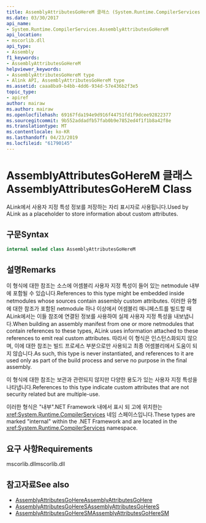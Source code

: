 ```yaml
---
title: AssemblyAttributesGoHereM 클래스 (System.Runtime.CompilerServices)
ms.date: 03/30/2017
api_name:
- System.Runtime.CompilerServices.AssemblyAttributesGoHereM
api_location:
- mscorlib.dll
api_type:
- Assembly
f1_keywords:
- AssemblyAttributesGoHereM
helpviewer_keywords:
- AssemblyAttributesGoHereM type
- Alink API, AssemblyAttributesGoHereM type
ms.assetid: caaa8ba9-b4bb-4dd6-934d-57e436b2f3e5
topic_type:
- apiref
author: mairaw
ms.author: mairaw
ms.openlocfilehash: 69167fda194e9d916f44751fd1f9dcee92822377
ms.sourcegitcommit: 9b552addadfb57fab0b9e7852ed4f1f1b8a42f8e
ms.translationtype: MT
ms.contentlocale: ko-KR
ms.lasthandoff: 04/23/2019
ms.locfileid: "61790145"
---
```

# <a name="assemblyattributesgoherem-class"></a><span data-ttu-id="49d9b-102">AssemblyAttributesGoHereM 클래스</span><span class="sxs-lookup"><span data-stu-id="49d9b-102">AssemblyAttributesGoHereM Class</span></span>

<span data-ttu-id="49d9b-103">ALink에서 사용자 지정 특성 정보를 저장하는 자리 표시자로 사용됩니다.</span><span class="sxs-lookup"><span data-stu-id="49d9b-103">Used by ALink as a placeholder to store information about custom attributes.</span></span>

## <a name="syntax"></a><span data-ttu-id="49d9b-104">구문</span><span class="sxs-lookup"><span data-stu-id="49d9b-104">Syntax</span></span>

```csharp
internal sealed class AssemblyAttributesGoHereM
```

## <a name="remarks"></a><span data-ttu-id="49d9b-105">설명</span><span class="sxs-lookup"><span data-stu-id="49d9b-105">Remarks</span></span>

<span data-ttu-id="49d9b-106">이 형식에 대한 참조는 소스에 어셈블리 사용자 지정 특성이 들어 있는 netmodule 내부에 포함될 수 있습니다.</span><span class="sxs-lookup"><span data-stu-id="49d9b-106">References to this type might be embedded inside netmodules whose sources contain assembly custom attributes.</span></span> <span data-ttu-id="49d9b-107">이러한 유형에 대한 참조가 포함된 netmodule 하나 이상에서 어셈블리 매니페스트를 빌드할 때 ALink에서는 이들 참조에 연결된 정보를 사용하여 실제 사용자 지정 특성을 내보냅니다.</span><span class="sxs-lookup"><span data-stu-id="49d9b-107">When building an assembly manifest from one or more netmodules that contain references to these types, ALink uses information attached to these references to emit real custom attributes.</span></span> <span data-ttu-id="49d9b-108">따라서 이 형식은 인스턴스화되지 않으며, 이에 대한 참조는 빌드 프로세스 부분으로만 사용되고 최종 어셈블리에서 도움이 되지 않습니다.</span><span class="sxs-lookup"><span data-stu-id="49d9b-108">As such, this type is never instantiated, and references to it are used only as part of the build process and serve no purpose in the final assembly.</span></span>

<span data-ttu-id="49d9b-109">이 형식에 대한 참조는 보관과 관련되지 않지만 다양한 용도가 있는 사용자 지정 특성을 나타냅니다.</span><span class="sxs-lookup"><span data-stu-id="49d9b-109">References to this type indicate custom attributes that are not security related but are multiple-use.</span></span>

<span data-ttu-id="49d9b-110">이러한 형식은 "내부".NET Framework 내에서 표시 되 고에 위치한는 <xref:System.Runtime.CompilerServices> 네임 스페이스입니다.</span><span class="sxs-lookup"><span data-stu-id="49d9b-110">These types are marked "internal" within the .NET Framework and are located in the <xref:System.Runtime.CompilerServices> namespace.</span></span>

## <a name="requirements"></a><span data-ttu-id="49d9b-111">요구 사항</span><span class="sxs-lookup"><span data-stu-id="49d9b-111">Requirements</span></span>

<span data-ttu-id="49d9b-112">mscorlib.dll</span><span class="sxs-lookup"><span data-stu-id="49d9b-112">mscorlib.dll</span></span>

## <a name="see-also"></a><span data-ttu-id="49d9b-113">참고자료</span><span class="sxs-lookup"><span data-stu-id="49d9b-113">See also</span></span>

- [<span data-ttu-id="49d9b-114">AssemblyAttributesGoHere</span><span class="sxs-lookup"><span data-stu-id="49d9b-114">AssemblyAttributesGoHere</span></span>](assemblyattributesgohere.md)
- [<span data-ttu-id="49d9b-115">AssemblyAttributesGoHereS</span><span class="sxs-lookup"><span data-stu-id="49d9b-115">AssemblyAttributesGoHereS</span></span>](assemblyattributesgoheres.md)
- [<span data-ttu-id="49d9b-116">AssemblyAttributesGoHereSM</span><span class="sxs-lookup"><span data-stu-id="49d9b-116">AssemblyAttributesGoHereSM</span></span>](assemblyattributesgoheresm.md)

